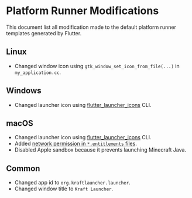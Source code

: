 # Platform Runner Modifications

This document list all modification made to the default platform runner templates generated by Flutter.

## Linux

- Changed window icon using `gtk_window_set_icon_from_file(...)` in `my_application.cc`.

## Windows

- Changed launcher icon using [flutter_launcher_icons](https://pub.dev/packages/flutter_launcher_icons) CLI.

## macOS

- Changed launcher icon using [flutter_launcher_icons](https://pub.dev/packages/flutter_launcher_icons) CLI.
- Added [network permission in `*.entitlements` files](https://docs.flutter.dev/data-and-backend/networking#macos).
- Disabled Apple sandbox because it prevents launching Minecraft Java.

## Common

- Changed app id to `org.kraftlauncher.launcher`.
- Changed window title to `Kraft Launcher`.
